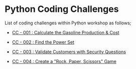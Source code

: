 # Python Coding Challenges

List of coding challenges within Python workshop as follows;

- [CC - 001 : Calculate the Gasoline Production & Cost](./cc-001-calculate-gasoline-production-cost/README.md)

- [CC - 002 : Find the Power Set](./cc-002-find-the-power-set/README.md)

- [CC - 003 : Validate Customers with Security Questions](./cc-003-validate-customers-with-security-questions/README.md)

- [CC - 004 : Create a "Rock, Paper, Scissors" Game](./cc-004-create-rock-paper-scissors-game/README.md)